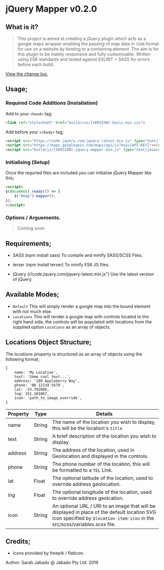 #  jQuery Mapper v0.2.0

## What is it?
> This project is aimed at creating a jQuery plugin which acts as a google maps wrapper enabling the passing of map data in `JSON` format for use on a website by binding to a containing element. The aim is for this plugin to be inately responsive and fully customisable. Written using ES6 standards and tested against ESLINT + SASS for errors before each build. 

[View the change log.](CHANGELOG.md)

## Usage;
### Required Code Additions (Installation)
Add to your `<head>` tag;
```html
<link ref="stylesheet" href="build/css/[VERSION]-basic.min.css">
```

Add before your `</body>` tag;
```html
<script src="https://code.jquery.com/jquery-latest.min.js" type="text/javascript"></script>
<script src="https://maps.googleapis.com/maps/api/js?key=[API-KEY]"></script>
<script src="build/js/[VERSION]-jquery.mapper.min.js" type="text/javascript" delay></script>
```

### Initialising (Setup)
Once the requried files are included you can initialise jQuery Mapper like this;

```html
<script>
$(document).ready(() => {
    $("#map").mapper();
});
</script>
```

### Options / Arguements.
> Coming soon.

## Requirements;
>>>
- SASS (npm install sass)
To compile and minify SASS/SCSS Files.

- terser (npm install terser)
To minify ES6 JS files.

- jQuery (//code.jquery.com/jquery-latest.min.js")
Use the latest version of jQuery.
>>>

## Available Modes;
- `Default`
This will simply render a google map into the bound element with not much else.
- `Locations`
This will render a google map with controls located to the right hand side, the controls will be populated with locations from the supplied option `Locations` as an array of objects.

## Locations Object Structure;
The locations property is structured as an array of objects using the following format;
```
{
    name: 'My Location',
    text: 'Some cool text...',
    address: '189 Appleberry Way',
    phone: '08 12134 5679',
    lat: -33.782066,
    lng: 151.101867,
    icon: 'path_to_image_override',
}
```
| Property | Type | Details |
| ---      | ---  | ------  |
| name     | String | The name of the location you wish to display, this will be the location's `title` |
| text     | String | A brief description of the location you wish to display. |
| address  | String | The address of the location, used in Geolocation and displayed in the controls. |
| phone    | String | The phone number of the location, this will be formatted to a `TEL` Link. |
| lat      | Float  | The optional latitude of the location, used to override address geolocation. |
| lng      | Float  | The optional longitude of the location, used to override address geolcation. |
| icon     | String | An optional URL / URI to an image that will be displayed in place of the default location SVG icon specified by `$location-item-icon` in the src/scss/variables.scss file. |


## Credits;
- Icons provided by freepik / flaticon.

Author: Sarah Jabado @ Jabado Pty Ltd. 2019